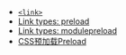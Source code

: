 - [`<link>`](https://developer.mozilla.org/zh-CN/docs/Web/HTML/Element/link)
- [Link types: preload](https://developer.mozilla.org/en-US/docs/Web/HTML/Link_types/preload)
- [Link types: modulepreload](https://developer.mozilla.org/en-US/docs/Web/HTML/Link_types/modulepreload)
- [CSS预加载Preload](https://zhuanlan.zhihu.com/p/32561606)
